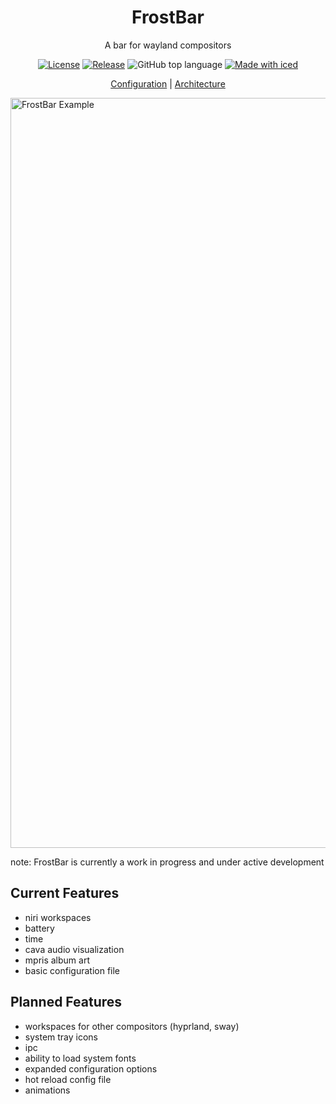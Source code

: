 <div align="center">
  <h1>FrostBar</h1>
  <p>A bar for wayland compositors</p>

  [![License](https://img.shields.io/github/license/Ind-E/FrostBar)](https://github.com/Ind-E/FrostBar/blob/main/LICENSE)
  [![Release](https://img.shields.io/github/v/release/Ind-E/FrostBar?logo=github)](https://github.com/Ind-E/FrostBar/releases)
  ![GitHub top language](https://img.shields.io/github/languages/top/Ind-E/FrostBar)
  [![Made with iced](https://iced.rs/badge.svg)](https://github.com/iced-rs/iced)

  <a href="https://github.com/Ind-E/FrostBar/blob/main/Configuration.md">Configuration</a> | <a href="https://github.com/Ind-E/FrostBar/blob/main/Architecture.md">Architecture</a>
</div>

<img width="1920" height="1200" alt="FrostBar Example" src="https://github.com/user-attachments/assets/ea3f2578-7c30-489f-a481-8893e970a3ed" />

note: FrostBar is currently a work in progress and under active development

## Current Features

- niri workspaces
- battery
- time
- cava audio visualization
- mpris album art
- basic configuration file


## Planned Features
- workspaces for other compositors (hyprland, sway)
- system tray icons
- ipc
- ability to load system fonts
- expanded configuration options
- hot reload config file
- animations
